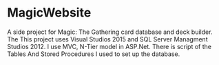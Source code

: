 # MagicWebsite
A side project for Magic: The Gathering card database and deck builder.
The This project uses Visual Studios 2015 and SQL Server Managment Studios 2012.
I use MVC, N-Tier model in ASP.Net.
There is script of the Tables And Stored Procedures I used to set up the database. 
